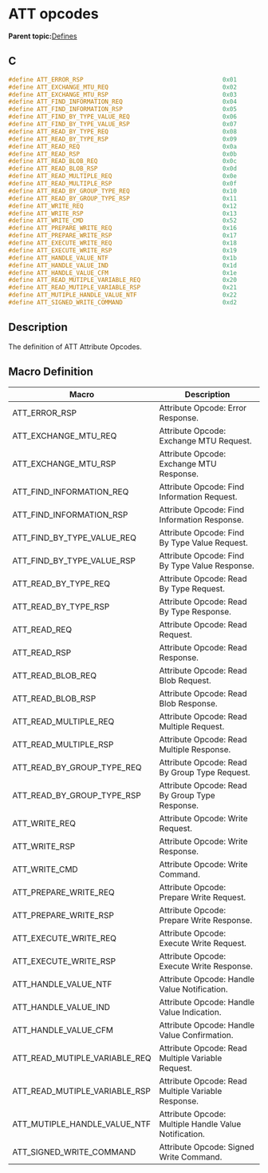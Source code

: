 # ATT opcodes

**Parent topic:**[Defines](GUID-F7CF3BA1-36B6-40A6-9257-19D4863812CA.md)

## C

```c
#define ATT_ERROR_RSP                                       0x01
#define ATT_EXCHANGE_MTU_REQ                                0x02
#define ATT_EXCHANGE_MTU_RSP                                0x03
#define ATT_FIND_INFORMATION_REQ                            0x04
#define ATT_FIND_INFORMATION_RSP                            0x05
#define ATT_FIND_BY_TYPE_VALUE_REQ                          0x06
#define ATT_FIND_BY_TYPE_VALUE_RSP                          0x07
#define ATT_READ_BY_TYPE_REQ                                0x08
#define ATT_READ_BY_TYPE_RSP                                0x09
#define ATT_READ_REQ                                        0x0a
#define ATT_READ_RSP                                        0x0b
#define ATT_READ_BLOB_REQ                                   0x0c
#define ATT_READ_BLOB_RSP                                   0x0d
#define ATT_READ_MULTIPLE_REQ                               0x0e
#define ATT_READ_MULTIPLE_RSP                               0x0f
#define ATT_READ_BY_GROUP_TYPE_REQ                          0x10
#define ATT_READ_BY_GROUP_TYPE_RSP                          0x11
#define ATT_WRITE_REQ                                       0x12
#define ATT_WRITE_RSP                                       0x13
#define ATT_WRITE_CMD                                       0x52
#define ATT_PREPARE_WRITE_REQ                               0x16
#define ATT_PREPARE_WRITE_RSP                               0x17
#define ATT_EXECUTE_WRITE_REQ                               0x18
#define ATT_EXECUTE_WRITE_RSP                               0x19
#define ATT_HANDLE_VALUE_NTF                                0x1b
#define ATT_HANDLE_VALUE_IND                                0x1d
#define ATT_HANDLE_VALUE_CFM                                0x1e
#define ATT_READ_MUTIPLE_VARIABLE_REQ                       0x20
#define ATT_READ_MUTIPLE_VARIABLE_RSP                       0x21
#define ATT_MUTIPLE_HANDLE_VALUE_NTF                        0x22
#define ATT_SIGNED_WRITE_COMMAND                            0xd2
```

## Description

The definition of ATT Attribute Opcodes.

## Macro Definition

|Macro|Description|
|-----|-----------|
|ATT\_ERROR\_RSP|Attribute Opcode: Error Response.|
|ATT\_EXCHANGE\_MTU\_REQ|Attribute Opcode: Exchange MTU Request.|
|ATT\_EXCHANGE\_MTU\_RSP|Attribute Opcode: Exchange MTU Response.|
|ATT\_FIND\_INFORMATION\_REQ|Attribute Opcode: Find Information Request.|
|ATT\_FIND\_INFORMATION\_RSP|Attribute Opcode: Find Information Response.|
|ATT\_FIND\_BY\_TYPE\_VALUE\_REQ|Attribute Opcode: Find By Type Value Request.|
|ATT\_FIND\_BY\_TYPE\_VALUE\_RSP|Attribute Opcode: Find By Type Value Response.|
|ATT\_READ\_BY\_TYPE\_REQ|Attribute Opcode: Read By Type Request.|
|ATT\_READ\_BY\_TYPE\_RSP|Attribute Opcode: Read By Type Response.|
|ATT\_READ\_REQ|Attribute Opcode: Read Request.|
|ATT\_READ\_RSP|Attribute Opcode: Read Response.|
|ATT\_READ\_BLOB\_REQ|Attribute Opcode: Read Blob Request.|
|ATT\_READ\_BLOB\_RSP|Attribute Opcode: Read Blob Response.|
|ATT\_READ\_MULTIPLE\_REQ|Attribute Opcode: Read Multiple Request.|
|ATT\_READ\_MULTIPLE\_RSP|Attribute Opcode: Read Multiple Response.|
|ATT\_READ\_BY\_GROUP\_TYPE\_REQ|Attribute Opcode: Read By Group Type Request.|
|ATT\_READ\_BY\_GROUP\_TYPE\_RSP|Attribute Opcode: Read By Group Type Response.|
|ATT\_WRITE\_REQ|Attribute Opcode: Write Request.|
|ATT\_WRITE\_RSP|Attribute Opcode: Write Response.|
|ATT\_WRITE\_CMD|Attribute Opcode: Write Command.|
|ATT\_PREPARE\_WRITE\_REQ|Attribute Opcode: Prepare Write Request.|
|ATT\_PREPARE\_WRITE\_RSP|Attribute Opcode: Prepare Write Response.|
|ATT\_EXECUTE\_WRITE\_REQ|Attribute Opcode: Execute Write Request.|
|ATT\_EXECUTE\_WRITE\_RSP|Attribute Opcode: Execute Write Response.|
|ATT\_HANDLE\_VALUE\_NTF|Attribute Opcode: Handle Value Notification.|
|ATT\_HANDLE\_VALUE\_IND|Attribute Opcode: Handle Value Indication.|
|ATT\_HANDLE\_VALUE\_CFM|Attribute Opcode: Handle Value Confirmation.|
|ATT\_READ\_MUTIPLE\_VARIABLE\_REQ|Attribute Opcode: Read Multiple Variable Request.|
|ATT\_READ\_MUTIPLE\_VARIABLE\_RSP|Attribute Opcode: Read Multiple Variable Response.|
|ATT\_MUTIPLE\_HANDLE\_VALUE\_NTF|Attribute Opcode: Multiple Handle Value Notification.|
|ATT\_SIGNED\_WRITE\_COMMAND|Attribute Opcode: Signed Write Command.|

